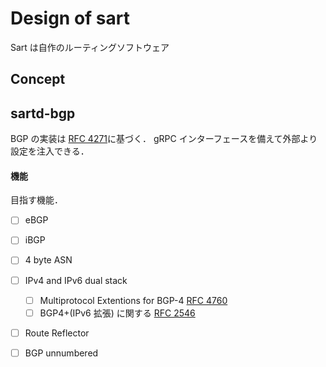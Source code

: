 # Design of sart

Sart は自作のルーティングソフトウェア

## Concept

## sartd-bgp

BGP の実装は [RFC 4271](https://www.rfc-editor.org/rfc/rfc4271)に基づく．
gRPC インターフェースを備えて外部より設定を注入できる．

#### 機能

目指す機能．
- [ ] eBGP
- [ ] iBGP
- [ ] 4 byte ASN
- [ ] IPv4 and IPv6 dual stack
	- [ ] Multiprotocol Extentions for BGP-4 [RFC 4760](https://www.rfc-editor.org/rfc/rfc4760)
	- [ ] BGP4+(IPv6 拡張) に関する [RFC 2546](https://datatracker.ietf.org/doc/html/rfc2546)
- [ ] Route Reflector
- [ ] BGP unnumbered

